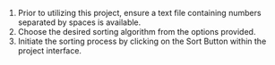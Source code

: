 
1. Prior to utilizing this project, ensure a text file containing numbers separated by spaces is available.
2. Choose the desired sorting algorithm from the options provided.
3. Initiate the sorting process by clicking on the Sort Button within the project interface.